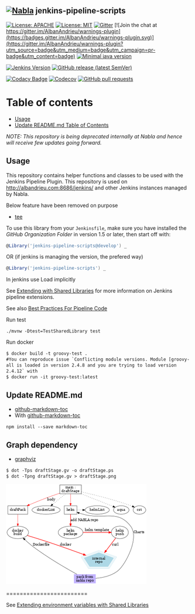 ## [![Nabla](http://albandrieu.com/nabla/index/assets/nabla/nabla-4.png)](https://github.com/AlbanAndrieu) jenkins-pipeline-scripts

[![License: APACHE](http://img.shields.io/:license-apache-blue.svg?style=flat-square)](http://www.apache.org/licenses/LICENSE-2.0.html)
[![License: MIT](https://img.shields.io/badge/license-MIT-yellow.svg)](https://opensource.org/licenses/MIT)
[![Gitter](https://badges.gitter.im/jenkins-pipeline-scripts/Lobby.svg)](https://gitter.im/jenkins-pipeline-scripts/Lobby?utm_source=badge&utm_medium=badge&utm_campaign=pr-badge)
[![Join the chat at https://gitter.im/AlbanAndrieu/warnings-plugin](https://badges.gitter.im/AlbanAndrieu/warnings-plugin.svg)](https://gitter.im/AlbanAndrieu/warnings-plugin?utm_source=badge&utm_medium=badge&utm_campaign=pr-badge&utm_content=badge)
[![Minimal java version](https://img.shields.io/badge/java-1.8-yellow.svg)](https://img.shields.io/badge/java-1.8-yellow.svg)

[![Jenkins Version](https://img.shields.io/badge/Jenkins-2.221-green.svg?label=min.%20Jenkins)](https://jenkins.io/download/)
[![GitHub release (latest SemVer)](https://img.shields.io/github/v/release/AlbanAndrieu/jenkins-pipeline-scripts?label=changelog)](https://github.com/AlbanAndrieu/jenkins-pipeline-scripts/releases)

[![Codacy Badge](https://api.codacy.com/project/badge/Grade/1999b59401394431a1c2fea2923a919d)](https://www.codacy.com/app/uhafner/jenkins-pipeline-scripts?utm_source=github.com&amp;utm_medium=referral&amp;utm_content=AlbanAndrieu/jenkins-pipeline-scripts&amp;utm_campaign=Badge_Grade)
[![Codecov](https://img.shields.io/codecov/c/github/AlbanAndrieu/jenkins-pipeline-scripts.svg)](https://codecov.io/gh/AlbanAndrieu/jenkins-pipeline-scripts)
[![GitHub pull requests](https://img.shields.io/github/issues-pr/AlbanAndrieu/jenkins-pipeline-scripts.svg)](https://github.com/AlbanAndrieu/jenkins-pipeline-scripts/pulls)

# Table of contents

<!-- toc -->

- [Usage](#usage)
- [Update README.md Table of Contents](#update-readmemd-table-of-contents)

<!-- tocstop -->

*NOTE: This repository is being deprecated internally at Nabla and hence
will receive few updates going forward.*

Usage
-----

This repository contains helper functions and classes to be used with the Jenkins Pipeline Plugin.
This repository is used on http://albandrieu.com:8686/jenkins/ and other Jenkins instances managed by Nabla.

Below feature have been removed on purpose
 * [tee](https://jenkins.io/doc/pipeline/steps/pipeline-utility-steps/#-tee-%20tee%20output%20to%20file)

To use this library from your `Jenkinsfile`,
make sure you have installed the _GitHub Organization Folder_ in version 1.5 or later,
then start off with:

```groovy
@Library('jenkins-pipeline-scripts@develop') _
```

OR (if jenkins is managing the version, the prefered way)

```groovy
@Library('jenkins-pipeline-scripts') _
```
In jenkins use Load implicitly

See [Extending with Shared Libraries](https://jenkins.io/doc/book/pipeline/shared-libraries/) for more
information on Jenkins pipeline extensions.

See also [Best Practices For Pipeline Code](https://jenkins.io/blog/2017/02/01/pipeline-scalability-best-practice/)

Run test

```
./mvnw -Dtest=TestSharedLibrary test
```

Run docker

```
$ docker build -t groovy-test .
#You can reproduce issue `Conflicting module versions. Module [groovy-all is loaded in version 2.4.8 and you are trying to load version 2.4.12` with
$ docker run -it groovy-test:latest
```

Update README.md
----------------


  * [github-markdown-toc](https://github.com/jonschlinkert/markdown-toc)
  * With [github-markdown-toc](https://github.com/Lucas-C/pre-commit-hooks-nodejs)

```
npm install --save markdown-toc
```

Graph dependency
----------------

  * [graphviz](https://www.graphviz.org/pdf/dotguide.pdf)

```
$ dot -Tps draftStage.gv -o draftStage.ps
$ dot -Tpng draftStage.gv > draftStage.png
```

![draftStage](draftStage.png)

========================

See [Extending environment variables with Shared Libraries](https://devops.datenkollektiv.de/programatically-add-environment-variables-to-a-jenkins-instance.html)

